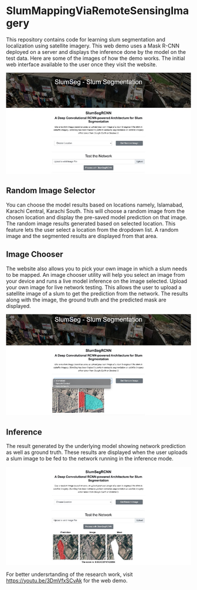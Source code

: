 # SlumMappingViaRemoteSensingImagery
 This repository contains code for learning slum segmentation and localization using satellite imagery.
This web demo uses a Mask R-CNN deployed on a server and displays the inference done by the model on the test data. Here are some of the images of how the demo works. The initial web interface available to the user once they visit the website.

![Home page](images/home.jpg?raw=true "Home")

## Random Image Selector
You can choose the model results based on locations namely, Islamabad, Karachi Central, Karachi South. This will choose a random image from the chosen location and display the pre-saved model prediction on that image. The random image results generated based on selected location. This feature lets the user select a location from the dropdown list. A random image and the segmented results are displayed from that area.

## Image Chooser
The website also allows you to pick your own image in which a slum needs to be mapped. An image chooser utility will help you select an image from your device and runs a live model inference on the image selected. Upload your own image for live network testing. This allows the user to upload a satellite image of a slum to get the prediction from the network. The results along with the image, the ground truth and the predicted mask are displayed.

![Upload page](images/upload.jpg?raw=true "Upload")

## Inference
The result generated by the underlying model showing network prediction as well as ground truth. These results are displayed when the user uploads a slum image to be fed to the network running in the inference mode.

![Inference page](images/test.jpg?raw=true "inference")

For better undersrtanding of the research work, visit https://youtu.be/3DmVfxSCvAk for the web demo.
